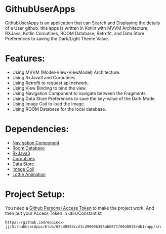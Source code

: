 # GithubUserApps
GithubUserApps is an application that can Search and Displaying the details of a User github. this apps is written in Kotlin with MVVM Architecture, RXJava, Kotlin Coroutines, ROOM Database, Retrofit, and Data Store Preferences to saving the Dark/Light Theme Value.

# Features:
* Using MVVM (Model-View-ViewModel) Architecture.
* Using RxJava3 and Coroutines.
* Using Retrofit to request api network.
* Using View Binding to bind the view.
* Using Navigation Component to navigate between the Fragments.
* Using Data Store Preferences to save the key-value of the Dark Mode.
* Using Image Coil to load the Image.
* Using ROOM Database for the local database.

# Dependencies:
* [Navigation Component](https://developer.android.com/guide/navigation/navigation-getting-started)
* [Room Database](https://developer.android.com/training/data-storage/room)
* [RxJava3](https://github.com/ReactiveX/RxJava)
* [Coroutines](https://developer.android.com/kotlin/coroutines?gclsrc=ds&gclsrc=ds)
* [Data Store](https://developer.android.com/topic/libraries/architecture/datastore?gclsrc=ds&gclsrc=ds)
* [Image Coil](https://github.com/coil-kt/coil)
* [Lottie Animation](https://airbnb.io/lottie/#/android)

# Project Setup:
You need a [Github Personal Access Token](https://github.com/settings/tokens) to make the project work.
And then put your Access Token in utils/Constant.kt
```
https://github.com/equinox-jj/GithubUserApps/blob/62c48584ccd2cd9900b356ab6871f00d8615e4b1/app/src/main/java/com/githubuserapps/util/Constant.kt#L9
```
